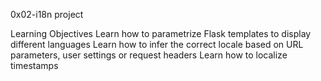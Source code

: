 0x02-i18n project

Learning Objectives
Learn how to parametrize Flask templates to display different languages
Learn how to infer the correct locale based on URL parameters, user settings or request headers
Learn how to localize timestamps

